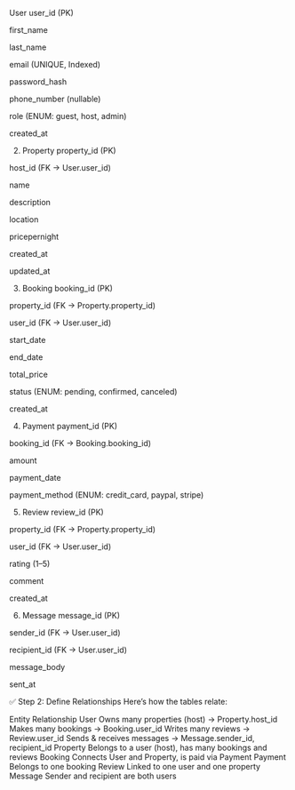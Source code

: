 User
user_id (PK)

first_name

last_name

email (UNIQUE, Indexed)

password_hash

phone_number (nullable)

role (ENUM: guest, host, admin)

created_at

2. Property
property_id (PK)

host_id (FK → User.user_id)

name

description

location

pricepernight

created_at

updated_at

3. Booking
booking_id (PK)

property_id (FK → Property.property_id)

user_id (FK → User.user_id)

start_date

end_date

total_price

status (ENUM: pending, confirmed, canceled)

created_at

4. Payment
payment_id (PK)

booking_id (FK → Booking.booking_id)

amount

payment_date

payment_method (ENUM: credit_card, paypal, stripe)

5. Review
review_id (PK)

property_id (FK → Property.property_id)

user_id (FK → User.user_id)

rating (1–5)

comment

created_at

6. Message
message_id (PK)

sender_id (FK → User.user_id)

recipient_id (FK → User.user_id)

message_body

sent_at

✅ Step 2: Define Relationships
Here’s how the tables relate:

Entity	Relationship
User	Owns many properties (host) → Property.host_id
Makes many bookings → Booking.user_id
Writes many reviews → Review.user_id
Sends & receives messages → Message.sender_id, recipient_id
Property	Belongs to a user (host), has many bookings and reviews
Booking	Connects User and Property, is paid via Payment
Payment	Belongs to one booking
Review	Linked to one user and one property
Message	Sender and recipient are both users
